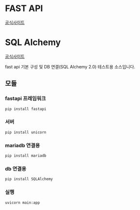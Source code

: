 # FAST API

[공식사이트](https://fastapi.tiangolo.com/ko/)

# SQL Alchemy

[공식사이트](https://www.sqlalchemy.org/)

fast api 기본 구성 및 DB 연결(SQL Alchemy 2.0) 테스트용 소스입니다.

## 모듈

### fastapi 프레임워크
`pip install fastapi`

### 서버
`pip install unicorn`

### mariadb 연결용
`pip install mariadb`

### db 연결용
`pip install SQLAlchemy`

### 실행
`uvicorn main:app`
